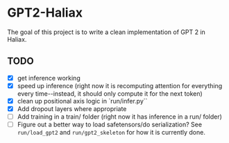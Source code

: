 # GPT2-Haliax
The goal of this project is to write a clean implementation of GPT 2 in Haliax.

## TODO
- [x] get inference working
- [x] speed up inference (right now it is recomputing attention for everything every time--instead, it should only compute it for the next token)
- [x] clean up positional axis logic in `run/infer.py``
- [x] Add dropout layers where appropriate
- [ ] Add training in a train/ folder (right now it has inference in a run/ folder)
- [ ] Figure out a better way to load safetensors/do serialization? See `run/load_gpt2` and `run/gpt2_skeleton` for how it is currently done.